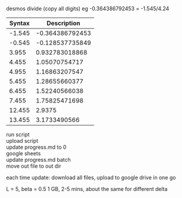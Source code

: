 desmos divide (copy all digits) eg -0.364386792453 = -1.545/4.24

| Syntax      | Description |
| ----------- | ----------- |
| -1.545      | -0.364386792453       |
| -0.545   | -0.128537735849        |
| 3.955   | 0.932783018868        |
| 4.455   | 1.05070754717        |
| 4.955   | 1.16863207547        |
| 5.455   | 1.28655660377        |
| 6.455   | 1.52240566038        |
| 7.455   | 1.75825471698        |
| 12.455   | 2.9375        |
| 13.455   | 3.1733490566        |

run script  
upload script  
update progress.md to 0  
google sheets  
update progress.md batch  
move out file to out dir

each time update: download all files, upload to google drive in one go

L = 5, beta = 0.5
1 GB, 2-5 mins, about the same for different delta
